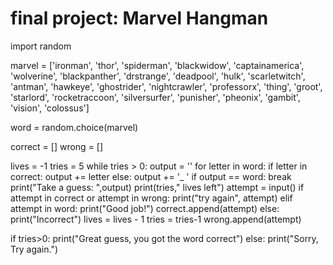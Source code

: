# final project: Marvel Hangman
import random

marvel = ['ironman', 'thor', 'spiderman', 'blackwidow', 'captainamerica', 'wolverine', 'blackpanther', 'drstrange', 'deadpool', 'hulk', 'scarletwitch', 'antman', 'hawkeye', 'ghostrider', 'nightcrawler', 'professorx', 'thing', 'groot', 'starlord', 'rocketraccoon', 'silversurfer', 'punisher', 'pheonix', 'gambit', 'vision', 'colossus']

word = random.choice(marvel)

correct = []
wrong = []

lives = -1
tries = 5
while tries > 0:
    output = ''
    for letter in word:
        if letter in correct:
            output += letter
        else:
            output += '_ '
    if output == word:
        break
    print("Take a guess: ",output)
    print(tries," lives left")
    attempt = input()
    if attempt in correct or attempt in wrong:
        print("try again", attempt)
    elif attempt in word:
        print("Good job!")
        correct.append(attempt)
    else:
        print("Incorrect")
        lives = lives - 1
        tries = tries-1
        wrong.append(attempt)

if tries>0:
    print("Great guess, you got the word correct")
else:
    print("Sorry, Try again.")
